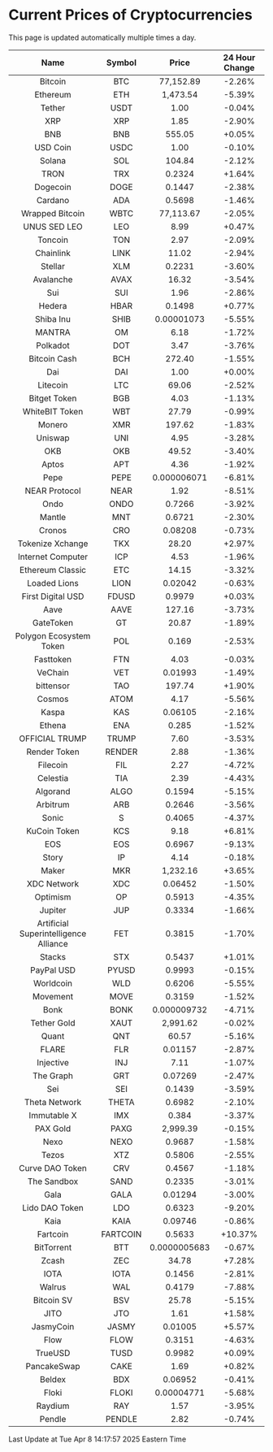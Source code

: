 # Current Prices of Cryptocurrencies
This page is updated automatically multiple times a day.

| Name | Symbol | Price | 24 Hour Change |
| :---: |:---:| :---: | :---: |
| Bitcoin | BTC | 77,152.89 | -2.26% |
| Ethereum | ETH | 1,473.54 | -5.39% |
| Tether | USDT | 1.00 | -0.04% |
| XRP | XRP | 1.85 | -2.90% |
| BNB | BNB | 555.05 | +0.05% |
| USD Coin | USDC | 1.00 | -0.10% |
| Solana | SOL | 104.84 | -2.12% |
| TRON | TRX | 0.2324 | +1.64% |
| Dogecoin | DOGE | 0.1447 | -2.38% |
| Cardano | ADA | 0.5698 | -1.46% |
| Wrapped Bitcoin | WBTC | 77,113.67 | -2.05% |
| UNUS SED LEO | LEO | 8.99 | +0.47% |
| Toncoin | TON | 2.97 | -2.09% |
| Chainlink | LINK | 11.02 | -2.94% |
| Stellar | XLM | 0.2231 | -3.60% |
| Avalanche | AVAX | 16.32 | -3.54% |
| Sui | SUI | 1.96 | -2.86% |
| Hedera | HBAR | 0.1498 | +0.77% |
| Shiba Inu | SHIB | 0.00001073 | -5.55% |
| MANTRA | OM | 6.18 | -1.72% |
| Polkadot | DOT | 3.47 | -3.76% |
| Bitcoin Cash | BCH | 272.40 | -1.55% |
| Dai | DAI | 1.00 | +0.00% |
| Litecoin | LTC | 69.06 | -2.52% |
| Bitget Token | BGB | 4.03 | -1.13% |
| WhiteBIT Token | WBT | 27.79 | -0.99% |
| Monero | XMR | 197.62 | -1.83% |
| Uniswap | UNI | 4.95 | -3.28% |
| OKB | OKB | 49.52 | -3.40% |
| Aptos | APT | 4.36 | -1.92% |
| Pepe | PEPE | 0.000006071 | -6.81% |
| NEAR Protocol | NEAR | 1.92 | -8.51% |
| Ondo | ONDO | 0.7266 | -3.92% |
| Mantle | MNT | 0.6721 | -2.30% |
| Cronos | CRO | 0.08208 | -0.73% |
| Tokenize Xchange | TKX | 28.20 | +2.97% |
| Internet Computer | ICP | 4.53 | -1.96% |
| Ethereum Classic | ETC | 14.15 | -3.32% |
| Loaded Lions | LION | 0.02042 | -0.63% |
| First Digital USD | FDUSD | 0.9979 | +0.03% |
| Aave | AAVE | 127.16 | -3.73% |
| GateToken | GT | 20.87 | -1.89% |
| Polygon Ecosystem Token | POL | 0.169 | -2.53% |
| Fasttoken | FTN | 4.03 | -0.03% |
| VeChain | VET | 0.01993 | -1.49% |
| bittensor | TAO | 197.74 | +1.90% |
| Cosmos | ATOM | 4.17 | -5.56% |
| Kaspa | KAS | 0.06105 | -2.16% |
| Ethena | ENA | 0.285 | -1.52% |
| OFFICIAL TRUMP | TRUMP | 7.60 | -3.53% |
| Render Token | RENDER | 2.88 | -1.36% |
| Filecoin | FIL | 2.27 | -4.72% |
| Celestia | TIA | 2.39 | -4.43% |
| Algorand | ALGO | 0.1594 | -5.15% |
| Arbitrum | ARB | 0.2646 | -3.56% |
| Sonic | S | 0.4065 | -4.37% |
| KuCoin Token | KCS | 9.18 | +6.81% |
| EOS | EOS | 0.6967 | -9.13% |
| Story | IP | 4.14 | -0.18% |
| Maker | MKR | 1,232.16 | +3.65% |
| XDC Network | XDC | 0.06452 | -1.50% |
| Optimism | OP | 0.5913 | -4.35% |
| Jupiter | JUP | 0.3334 | -1.66% |
| Artificial Superintelligence Alliance | FET | 0.3815 | -1.70% |
| Stacks | STX | 0.5437 | +1.01% |
| PayPal USD | PYUSD | 0.9993 | -0.15% |
| Worldcoin | WLD | 0.6206 | -5.55% |
| Movement | MOVE | 0.3159 | -1.52% |
| Bonk | BONK | 0.000009732 | -4.71% |
| Tether Gold | XAUT | 2,991.62 | -0.02% |
| Quant | QNT | 60.57 | -5.16% |
| FLARE | FLR | 0.01157 | -2.87% |
| Injective | INJ | 7.11 | -1.07% |
| The Graph | GRT | 0.07269 | -2.47% |
| Sei | SEI | 0.1439 | -3.59% |
| Theta Network | THETA | 0.6982 | -2.10% |
| Immutable X | IMX | 0.384 | -3.37% |
| PAX Gold | PAXG | 2,999.39 | -0.15% |
| Nexo | NEXO | 0.9687 | -1.58% |
| Tezos | XTZ | 0.5806 | -2.55% |
| Curve DAO Token | CRV | 0.4567 | -1.18% |
| The Sandbox | SAND | 0.2335 | -3.01% |
| Gala | GALA | 0.01294 | -3.00% |
| Lido DAO Token | LDO | 0.6323 | -9.20% |
| Kaia | KAIA | 0.09746 | -0.86% |
| Fartcoin | FARTCOIN | 0.5633 | +10.37% |
| BitTorrent | BTT | 0.0000005683 | -0.67% |
| Zcash | ZEC | 34.78 | +7.28% |
| IOTA | IOTA | 0.1456 | -2.81% |
| Walrus | WAL | 0.4179 | -7.88% |
| Bitcoin SV | BSV | 25.78 | -5.15% |
| JITO | JTO | 1.61 | +1.58% |
| JasmyCoin | JASMY | 0.01005 | +5.57% |
| Flow | FLOW | 0.3151 | -4.63% |
| TrueUSD | TUSD | 0.9982 | +0.09% |
| PancakeSwap | CAKE | 1.69 | +0.82% |
| Beldex | BDX | 0.06952 | -0.41% |
| Floki | FLOKI | 0.00004771 | -5.68% |
| Raydium | RAY | 1.57 | -3.95% |
| Pendle | PENDLE | 2.82 | -0.74% |

Last Update at Tue Apr  8 14:17:57 2025 Eastern Time